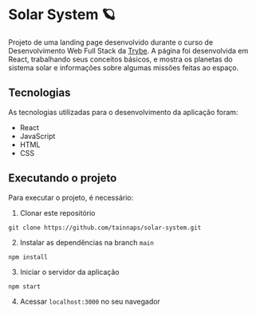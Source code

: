 # Solar System 🪐

Projeto de uma landing page desenvolvido durante o curso de Desenvolvimento Web Full Stack da [Trybe](https://www.betrybe.com/).
A página foi desenvolvida em React, trabalhando seus conceitos básicos, e mostra os planetas do sistema solar e informações sobre algumas missões feitas ao espaço.

## Tecnologias
As tecnologias utilizadas para o desenvolvimento da aplicação foram:
- React
- JavaScript
- HTML
- CSS

## Executando o projeto
Para executar o projeto, é necessário:

1. Clonar este repositório
  ```
  git clone https://github.com/tainnaps/solar-system.git
  ```
2. Instalar as dependências na branch `main`
  ```
  npm install
  ```
3. Iniciar o servidor da aplicação
  ```
  npm start
  ```
4. Acessar `localhost:3000` no seu navegador

